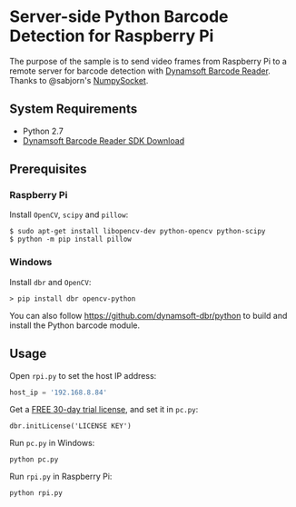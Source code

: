 # Server-side Python Barcode Detection for Raspberry Pi

The purpose of the sample is to send video frames from Raspberry Pi to a remote server for barcode detection with [Dynamsoft Barcode Reader](https://www.dynamsoft.com/Products/Dynamic-Barcode-Reader.aspx). Thanks to @sabjorn's [NumpySocket](https://github.com/sabjorn/NumpySocket).

## System Requirements

- Python 2.7
- [Dynamsoft Barcode Reader SDK Download](https://www.dynamsoft.com/Downloads/Dynamic-Barcode-Reader-Download.aspx)


## Prerequisites

### Raspberry Pi

Install `OpenCV`, `scipy` and `pillow`:

```
$ sudo apt-get install libopencv-dev python-opencv python-scipy
$ python -m pip install pillow
```

### Windows

Install `dbr` and `OpenCV`:

```
> pip install dbr opencv-python
```

You can also follow https://github.com/dynamsoft-dbr/python to build and install the Python barcode module.

## Usage
Open `rpi.py` to set the host IP address:

```py
host_ip = '192.168.8.84' 
```

Get a [FREE 30-day trial license](https://www.dynamsoft.com/CustomerPortal/Portal/Triallicense.aspx), and set it in `pc.py`:

```
dbr.initLicense('LICENSE KEY')
```

Run `pc.py` in Windows:

```
python pc.py
```

Run `rpi.py` in Raspberry Pi:

```
python rpi.py
```

